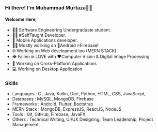  ### Hi there!  I'm  Muhammad Murtaza🙋‍♂️
  #### Welcome Here,
- 👨‍🎓 Software Engineering Undergraduate student.
- 👨‍💻 #SelfTaught Developer.
- 📱 Mobile Applications developer.
- 👨‍💻 Mostly working on 📱Android 🔥Firebase!
- 🌐 Working on Web development too (MERN STACK).
- 👁️ Fallen in LOVE with ❤️Computer Vision & Digital Image Processing
- 🤔 Working on Cross-Platform Applications
- 💻 Working on Desktop Application 
### Skills
- Languages : C , Java, Kotlin, Dart, Python, HTML, CSS, JavaScript,
- Databases : MySQL, MongoDB, Firebase
- Frameworks : Android, Flutter, Bootstrap
- MERN Stack : MongoDB, ExpressJS, ReactJS, NodeJS
- Tools : Git, GitHub, Firebase, JavaFX
- Others : Technical Writing, UI/UX Designing, Team Leadership, Project Management,

<!---
murtaza7799/murtaza7799 is a ✨ special ✨ repository because its `README.md` (this file) appears on your GitHub profile.
You can click the Preview link to take a look at your changes.
--->
